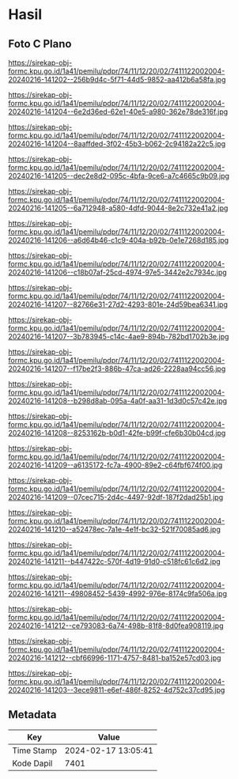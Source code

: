 # Hasil

## Foto C Plano

https://sirekap-obj-formc.kpu.go.id/1a41/pemilu/pdpr/74/11/12/20/02/7411122002004-20240216-141202--256b9d4c-5f71-44d5-9852-aa412b6a58fa.jpg

https://sirekap-obj-formc.kpu.go.id/1a41/pemilu/pdpr/74/11/12/20/02/7411122002004-20240216-141204--6e2d36ed-62e1-40e5-a980-362e78de316f.jpg

https://sirekap-obj-formc.kpu.go.id/1a41/pemilu/pdpr/74/11/12/20/02/7411122002004-20240216-141204--8aaffded-3f02-45b3-b062-2c94182a22c5.jpg

https://sirekap-obj-formc.kpu.go.id/1a41/pemilu/pdpr/74/11/12/20/02/7411122002004-20240216-141205--dec2e8d2-095c-4bfa-9ce6-a7c4665c9b09.jpg

https://sirekap-obj-formc.kpu.go.id/1a41/pemilu/pdpr/74/11/12/20/02/7411122002004-20240216-141205--6a712948-a580-4dfd-9044-8e2c732e41a2.jpg

https://sirekap-obj-formc.kpu.go.id/1a41/pemilu/pdpr/74/11/12/20/02/7411122002004-20240216-141206--a6d64b46-c1c9-404a-b92b-0e1e7268d185.jpg

https://sirekap-obj-formc.kpu.go.id/1a41/pemilu/pdpr/74/11/12/20/02/7411122002004-20240216-141206--c18b07af-25cd-4974-97e5-3442e2c7934c.jpg

https://sirekap-obj-formc.kpu.go.id/1a41/pemilu/pdpr/74/11/12/20/02/7411122002004-20240216-141207--82766e31-27d2-4293-801e-24d59bea6341.jpg

https://sirekap-obj-formc.kpu.go.id/1a41/pemilu/pdpr/74/11/12/20/02/7411122002004-20240216-141207--3b783945-c14c-4ae9-894b-782bd1702b3e.jpg

https://sirekap-obj-formc.kpu.go.id/1a41/pemilu/pdpr/74/11/12/20/02/7411122002004-20240216-141207--f17be2f3-886b-47ca-ad26-2228aa94cc56.jpg

https://sirekap-obj-formc.kpu.go.id/1a41/pemilu/pdpr/74/11/12/20/02/7411122002004-20240216-141208--b298d8ab-095a-4a0f-aa31-1d3d0c57c42e.jpg

https://sirekap-obj-formc.kpu.go.id/1a41/pemilu/pdpr/74/11/12/20/02/7411122002004-20240216-141208--8253162b-b0d1-42fe-b99f-cfe6b30b04cd.jpg

https://sirekap-obj-formc.kpu.go.id/1a41/pemilu/pdpr/74/11/12/20/02/7411122002004-20240216-141209--a6135172-fc7a-4900-89e2-c64fbf674f00.jpg

https://sirekap-obj-formc.kpu.go.id/1a41/pemilu/pdpr/74/11/12/20/02/7411122002004-20240216-141209--07cec715-2d4c-4497-92df-187f2dad25b1.jpg

https://sirekap-obj-formc.kpu.go.id/1a41/pemilu/pdpr/74/11/12/20/02/7411122002004-20240216-141210--a52478ec-7a1e-4e1f-bc32-521f70085ad6.jpg

https://sirekap-obj-formc.kpu.go.id/1a41/pemilu/pdpr/74/11/12/20/02/7411122002004-20240216-141211--b447422c-570f-4d19-91d0-c518fc61c6d2.jpg

https://sirekap-obj-formc.kpu.go.id/1a41/pemilu/pdpr/74/11/12/20/02/7411122002004-20240216-141211--49808452-5439-4992-976e-8174c9fa506a.jpg

https://sirekap-obj-formc.kpu.go.id/1a41/pemilu/pdpr/74/11/12/20/02/7411122002004-20240216-141212--ce793083-6a74-498b-81f8-8d0fea908119.jpg

https://sirekap-obj-formc.kpu.go.id/1a41/pemilu/pdpr/74/11/12/20/02/7411122002004-20240216-141212--cbf66996-1171-4757-8481-ba152e57cd03.jpg

https://sirekap-obj-formc.kpu.go.id/1a41/pemilu/pdpr/74/11/12/20/02/7411122002004-20240216-141203--3ece9811-e6ef-486f-8252-4d752c37cd95.jpg


## Metadata

| Key        | Value               |
| ---------- | ------------------- |
| Time Stamp | 2024-02-17 13:05:41 |
| Kode Dapil | 7401                |



